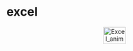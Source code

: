 # excel

<div align="center">
<img src="https://media0.giphy.com/media/xvBv5pU4djudjF0ri8/giphy.gif?cid=790b7611f16f0ea68f8c75cda2482139b3c06dc6277b2d38&rid=giphy.gif&ct=s" width="52" height="40" alt="Excel_anim" />
</div>
